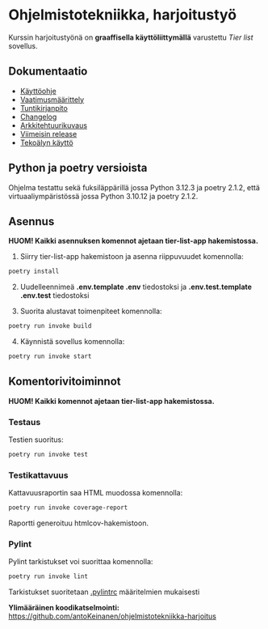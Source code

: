 # Ohjelmistotekniikka, harjoitustyö

Kurssin harjoitustyönä on **graaffisella käyttöliittymällä** varustettu *Tier list* sovellus.

## Dokumentaatio
* [Käyttöohje](/tier-list-app/dokumentaatio/kayttoohje.md)
* [Vaatimusmäärittely](/tier-list-app/dokumentaatio/vaatimusmaarittely.md)
* [Tuntikirjanpito](/tier-list-app/dokumentaatio/tuntikirjanpito.md)
* [Changelog](/tier-list-app/dokumentaatio/changelog.md)
* [Arkkitehtuurikuvaus](/tier-list-app/dokumentaatio/arkkitehtuuri.md)
* [Viimeisin release](https://github.com/fialco/ot-harjoitustyo/releases/tag/viikko6)
* [Tekoälyn käyttö](/tier-list-app/dokumentaatio/tekoaly.md)

## Python ja poetry versioista
Ohjelma testattu sekä fuksiläppärillä jossa Python 3.12.3 ja poetry 2.1.2,
että virtuaaliympäristössä jossa Python 3.10.12 ja poetry 2.1.2.

## Asennus

 <b>HUOM! Kaikki asennuksen komennot ajetaan tier-list-app hakemistossa.</b>

1. Siirry tier-list-app hakemistoon ja asenna riippuvuudet komennolla:

```bash
poetry install
```

2. Uudelleennimeä <b>.env.template .env</b> tiedostoksi ja <b>.env.test.template .env.test</b> tiedostoksi

3. Suorita alustavat toimenpiteet komennolla:

```bash
poetry run invoke build
```

4. Käynnistä sovellus komennolla:

```bash
poetry run invoke start
```

## Komentorivitoiminnot

 <b>HUOM! Kaikki komennot ajetaan tier-list-app hakemistossa.</b>

### Testaus

Testien suoritus:

```bash
poetry run invoke test
```

### Testikattavuus

Kattavuusraportin saa HTML muodossa komennolla:

```bash
poetry run invoke coverage-report
```

Raportti generoituu htmlcov-hakemistoon.

### Pylint

Pylint tarkistukset voi suorittaa komennolla:

```bash
poetry run invoke lint
```
Tarkistukset suoritetaan [.pylintrc](tier-list-app/.pylintrc) määritelmien mukaisesti

<b>Ylimääräinen koodikatselmointi:</b>
https://github.com/antoKeinanen/ohjelmistotekniikka-harjoitus
